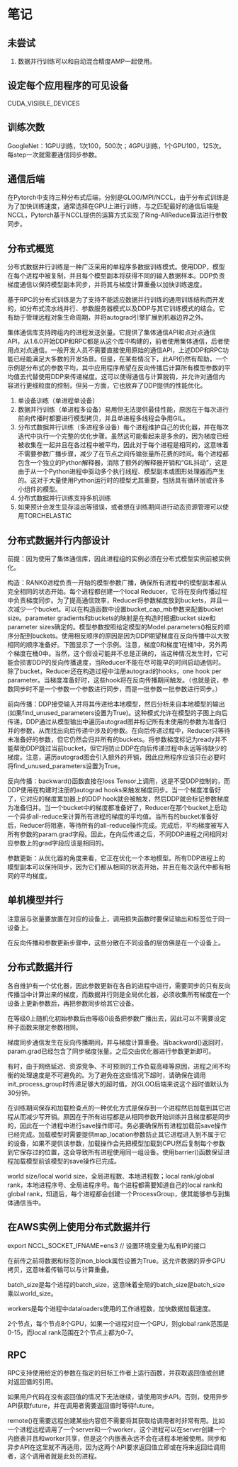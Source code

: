 # 笔记

## 未尝试

1. 数据并行训练可以和自动混合精度AMP一起使用。

## 设定每个应用程序的可见设备

CUDA_VISIBLE_DEVICES

## 训练次数

GoogleNet：1GPU训练，1次100，500次；4GPU训练，1个GPU100，125次。每step一次就需要通信同步参数。

## 通信后端

在Pytorch中支持三种分布式后端，分别是GLOO/MPI/NCCL，由于分布式训练是为了加快训练速度，通常选择在GPU上进行训练，与之匹配最好的通信后端是NCCL，Pytorch基于NCCL提供的运算方式实现了Ring-AllReduce算法进行参数同步。

## 分布式概览

分布式数据并行训练是一种广泛采用的单程序多数据训练模式。使用DDP，模型在每个进程中被复制，并且每个模型副本将获得不同的输入数据样本。DDP负责梯度通信以保持模型副本同步，并将其与梯度计算重叠以加快训练速度。

基于RPC的分布式训练是为了支持不能适应数据并行训练的通用训练结构而开发的，如分布式流水线并行、参数服务器模式以及DDP与其它训练模式的结合。它有助于管理远程对象生命周期，并将autograd引擎扩展到机器边界之外。

集体通信库支持跨组内的进程发送张量。它提供了集体通信API和点对点通信API，从1.6.0开始DDP和RPC都是从这个库中构建的，前者使用集体通信，后者使用点对点通信。一般开发人员不需要直接使用原始的通信API，上述DDP和RPC功能已经能满足大多数的开发场景。但是，在某些情况下，此API仍然有帮助，一个示例是分布式的参数平均，其中应用程序希望在反向传播后计算所有模型参数的平均值去代替使用DDP来传递梯度。这可以使得通信与计算脱钩，并允许对通信内容进行更细粒度的控制，但另一方面，它也放弃了DDP提供的性能优化。

1. 单设备训练（单进程单设备）
2. 数据并行训练（单进程多设备）易用但无法提供最佳性能，原因在于每次进行前向传播时都要进行模型拷贝，并且单进程多线程会争用GIL。
3. 分布式数据并行训练（多进程多设备）每个进程维护自己的优化器，并在每次迭代中执行一个完整的优化步骤。虽然这可能看起来是多余的，因为梯度已经被收集在一起并且在各过程中被平均，因此对于每个进程是相同的，这意味着不需要参数广播步骤，减少了在节点之间传输张量所花费的时间。每个进程都包含一个独立的Python解释器，消除了额外的解释器开销和“GIL抖动”，这是由于从一个Python进程中驱动多个执行线程、模型副本或图形处理器而产生的。这对于大量使用Python运行时的模型尤其重要，包括具有循环层或许多小组件的模型。
4. 分布式数据并行训练支持多机训练
5. 如果预计会发生显存溢出等错误，或者想在训练期间进行动态资源管理可以使用TORCHELASTIC

## 分布式数据并行内部设计

前提：因为使用了集体通信库，因此进程组的实例必须在分布式模型实例前被实例化。

构造：RANK0进程负责一开始的模型参数广播，确保所有进程中的模型副本都从完全相同的状态开始。每个进程都创建一个local Reducer，它将在反向传播过程中负责梯度同步。为了提高通信效率，Reducer将参数梯度放到buckets，并且一次减少一个bucket。可以在构造函数中设置bucket_cap_mb参数来配置bucket size。parameter gradients和buckets的映射是在构造时根据bucket size和parameter sizes确定的。模型参数按照给定模型的Model.parameters()相反的顺序分配到buckets。使用相反顺序的原因是因为DDP期望梯度在反向传播中以大致相同的顺序准备好。下图显示了一个示例。注意，梯度0和梯度1在桶1中，另外两个梯度在桶0中。当然，这个假设可能并不总是正确的，当这种情况发生时，它可能会损害DDP的反向传播速度，当Reducer不能在尽可能早的时间启动通信时。除了bucket，Reducer还在构造过程中注册autograd的hooks，one hook per parameter。当梯度准备好时，这些hook将在反向传播期间触发。（也就是说，参数同步时不是一个参数一个参数进行同步，而是一批参数一批参数进行同步。）

前向传播：DDP接受输入并将其传递给本地模型，然后分析来自本地模型的输出(如果find_unused_parameters设置为True)。这种模式允许在模型的子图上向后传递，DDP通过从模型输出中遍历autograd图并标记所有未使用的参数为准备归并的参数，从而找出向后传递中涉及的参数。在向后传递过程中，Reducer只等待未准备好的参数，但它仍然会归并所有的buckets。将参数梯度标记为ready并不能帮助DDP跳过当前bucket，但它将防止DDP在向后传递过程中永远等待缺少的梯度。注意，遍历autograd图会引入额外的开销，因此应用程序应该只在必要时将find_unused_parameters设置为True。

反向传播：backward()函数直接在loss Tensor上调用，这是不受DDP控制的，而DDP使用在构建时注册的autograd hooks来触发梯度同步。当一个梯度准备好了，它对应的梯度累加器上的DDP hook就会被触发，然后DDP就会标记参数梯度为准备归并。当一个bucket中的梯度都准备好了，Reducer在那个bucket上启动一个异步all-reduce来计算所有进程的梯度的平均值。当所有的bucket准备好后，Reducer将阻塞，等待所有的all-reduce操作完成。完成后，平均梯度被写入所有参数的param.grad字段。因此，在向后传递之后，不同DDP进程之间相同对应参数上的grad字段应该是相同的。

参数更新：从优化器的角度来看，它正在优化一个本地模型。所有DDP进程上的模型副本可以保持同步，因为它们都从相同的状态开始，并且在每次迭代中都有相同的平均梯度。

## 单机模型并行

注意层与张量要放置在对应的设备上，调用损失函数时要保证输出和标签位于同一设备上。

在反向传播和参数更新步骤中，这些分散在不同设备的层仿佛是在一个设备上。

## 分布式数据并行

各自维护有一个优化器，因此参数更新在各自的进程中进行，需要同步的只有反向传播当中计算出来的梯度，而数据并行则是全局优化器，必须收集所有梯度在一个设备上更新参数后，再把参数同步给其它设备。

在等级0上随机化初始参数后由等级0设备把参数广播出去，因此可以不需要设定种子函数来限定参数相同。

梯度同步通信发生在反向传播期间，并与梯度计算重叠。当backward()返回时，param.grad已经包含了同步梯度张量。之后交由优化器进行参数更新即可。

有时，由于网络延迟、资源竞争、不可预测的工作负载高峰等原因，进程之间不均衡的处理速度是不可避免的。为了避免在这些情况下超时，请确保在调用init_process_group时传递足够大的超时值。对GLOO后端来说这个超时值默认为30分钟。

在训练期间保存和加载检查点的一种优化方式是保存到一个进程然后加载到其它进程从而减少写开销。原因在于所有进程都是从相同参数开始训练并且梯度都是同步的，因此在一个进程中进行save操作即可。务必要确保所有进程加载前save操作已经完成。加载模型时需要提供map_location参数防止其它进程进入到不属于它的设备，如果不提供该参数，加载操作会先把模型加载到CPU然后复制每个参数到它保存过的位置，这会导致所有进程使用同一组设备。使用barrier()函数保证进程加载模型前该模型的save操作已完成。

world size/local world size，全局进程数、本地进程数；local rank/global rank，本地进程序号、全局进程序号。每个进程都需要知道自己的local rank和global rank，知道后，每个进程都会创建一个ProcessGroup，使其能够参与到集体通信当中。

## 在AWS实例上使用分布式数据并行

export NCCL_SOCKET_IFNAME=ens3 // 设置环境变量为私有IP的接口

在前传之前将数据和标签的non_block属性设置为True。这允许数据的异步GPU拷贝，这意味着传输可以与计算重叠。

batch_size是每个进程的batch_size，这意味着全局的batch_size是batch_size乘以world_size。

workers是每个进程中dataloaders使用的工作进程数，加快数据加载速度。

2个节点，每个节点8个GPU，如果一个进程对应一个GPU，则global rank范围是0-15，而local rank范围在2个节点上都为0-7。

## RPC

RPC支持使用给定的参数在指定的目标工作者上运行函数，并获取返回值或创建对返回值的引用。

如果用户代码在没有返回值的情况下无法继续，请使用同步API。否则，使用异步API获取future，并在调用者需要返回值时等待future。

remote()在需要远程创建某些内容但不需要将其获取给调用者时非常有用。比如一个进程远程调用了一个server和一个worker，这个进程可以在server创建一个内嵌表并且和worker共享，但是这个内嵌表永远不会在进程本地被使用。同步和异步API在这里就不再适用，因为这两个API要求返回值立即或在将来返回给调用者，这个调用者就是此处的进程。
